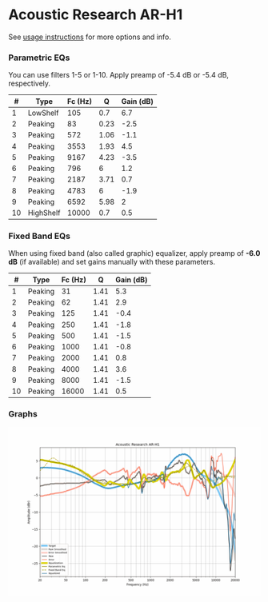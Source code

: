 # Acoustic Research AR-H1
See [usage instructions](https://github.com/jaakkopasanen/AutoEq#usage) for more options and info.

### Parametric EQs
You can use filters 1-5 or 1-10. Apply preamp of -5.4 dB or -5.4 dB, respectively.

|   # | Type      |   Fc (Hz) |    Q |   Gain (dB) |
|-----|-----------|-----------|------|-------------|
|   1 | LowShelf  |       105 | 0.7  |         6.7 |
|   2 | Peaking   |        83 | 0.23 |        -2.5 |
|   3 | Peaking   |       572 | 1.06 |        -1.1 |
|   4 | Peaking   |      3553 | 1.93 |         4.5 |
|   5 | Peaking   |      9167 | 4.23 |        -3.5 |
|   6 | Peaking   |       796 | 6    |         1.2 |
|   7 | Peaking   |      2187 | 3.71 |         0.7 |
|   8 | Peaking   |      4783 | 6    |        -1.9 |
|   9 | Peaking   |      6592 | 5.98 |         2   |
|  10 | HighShelf |     10000 | 0.7  |         0.5 |

### Fixed Band EQs
When using fixed band (also called graphic) equalizer, apply preamp of **-6.0 dB** (if available) and set gains manually with these parameters.

|   # | Type    |   Fc (Hz) |    Q |   Gain (dB) |
|-----|---------|-----------|------|-------------|
|   1 | Peaking |        31 | 1.41 |         5.3 |
|   2 | Peaking |        62 | 1.41 |         2.9 |
|   3 | Peaking |       125 | 1.41 |        -0.4 |
|   4 | Peaking |       250 | 1.41 |        -1.8 |
|   5 | Peaking |       500 | 1.41 |        -1.5 |
|   6 | Peaking |      1000 | 1.41 |        -0.8 |
|   7 | Peaking |      2000 | 1.41 |         0.8 |
|   8 | Peaking |      4000 | 1.41 |         3.6 |
|   9 | Peaking |      8000 | 1.41 |        -1.5 |
|  10 | Peaking |     16000 | 1.41 |         0.5 |

### Graphs
![](./Acoustic%20Research%20AR-H1.png)

